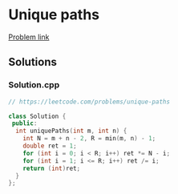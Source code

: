 # Unique paths

[Problem link](https://leetcode.com/problems/unique-paths)

## Solutions


### Solution.cpp
```cpp
// https://leetcode.com/problems/unique-paths

class Solution {
 public:
  int uniquePaths(int m, int n) {
    int N = m + n - 2, R = min(m, n) - 1;
    double ret = 1;
    for (int i = 0; i < R; i++) ret *= N - i;
    for (int i = 1; i <= R; i++) ret /= i;
    return (int)ret;
  }
};
```